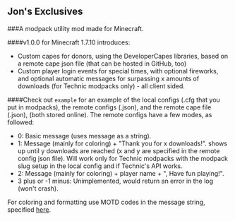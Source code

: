 ## Jon's Exclusives
###A modpack utility mod made for Minecraft.

####v1.0.0 for Minecraft 1.7.10 introduces:
* Custom capes for donors, using the DeveloperCapes libraries, based on a remote cape json file (that can be hosted in GitHub, too)
* Custom player login events for special times, with optional fireworks, and optional automatic messages for surpassing x amounts of downloads (for Technic modpacks only) - all client sided.

####Check out `example` for an example of the local configs (.cfg that you put in modpacks), the remote configs (.json), and the remote cape file (.json), (both stored online). The remote configs have a few modes, as followed:
* 0: Basic message (uses message as a string).
* 1: Message (mainly for coloring) + "Thank you for x downloads!". 
shows up until y downloads are reached (x and y are specified in the remote config json file). Will work only for Technic modpacks with the modpack slug setup in the local config and if Technic's API works.
* 2: Message (mainly for coloring) + player name + ", Have fun playing!".
* 3 plus or -1 minus: Unimplemented, would return an error in the log (won't crash).

For coloring and formatting use MOTD codes in the message string, specified [here](http://minecraft.gamepedia.com/Formatting_codes#Use_in_server.properties_and_pack.mcmeta).
